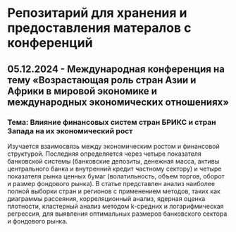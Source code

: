 # Репозитарий для хранения и предоставления матералов с конференций

## 05.12.2024 - Международная конференция на тему «Возрастающая роль стран Азии и Африки в мировой экономике и международных экономических отношениях»

### Тема: Влияние финансовых систем стран БРИКС и стран Запада на их экономический рост

Изучается взаимосвязь между экономическим ростом и финансовой структурой. Последняя определяется через четыре показателя банковской системы (банковские депозиты, денежная масса, активы центрального банка и внутренний кредит частному сектору) и четыре показателя рынка ценных бумаг (волатильность, объем торгов, оборот и размер фондового рынка). В статье представлен анализ наиболее полной выборки стран и регионов с применением методов, таких как диаграммы рассеяния, корреляционный анализ, ядерная оценка плотности, кластерный анализ методом k-средних и логарифмическая регрессия, для выявления оптимальных размеров банковского сектора и фондового рынка.
